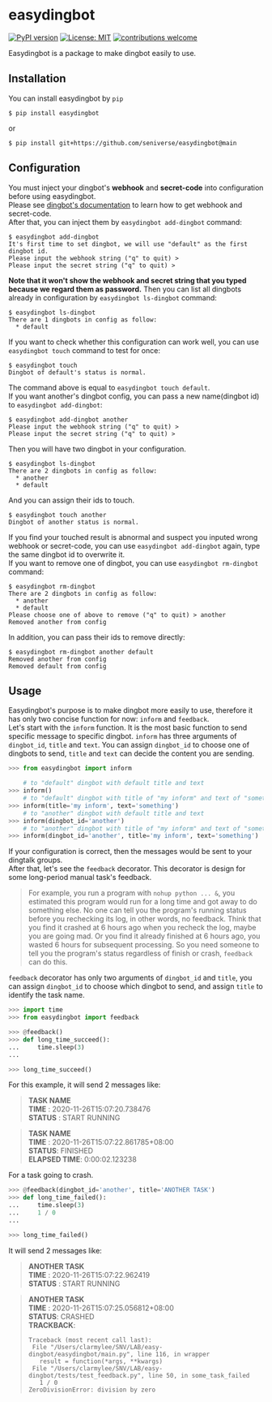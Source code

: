 # easydingbot
[![PyPI version](https://badge.fury.io/py/easydingbot.svg)](https://badge.fury.io/py/easydingbot)
[![License: MIT](https://img.shields.io/badge/License-MIT-yellow.svg)](https://opensource.org/licenses/MIT)
[![contributions welcome](https://img.shields.io/badge/contributions-welcome-brightgreen.svg?style=flat)](https://github.com/seniverse/easydingbot/issues)

Easydingbot is a package to make dingbot easily to use.

## Installation
You can install easydingbot by `pip`
```shell
$ pip install easydingbot
```
or
```
$ pip install git+https://github.com/seniverse/easydingbot@main
```
## Configuration
You must inject your dingbot's **webhook** and **secret-code** into configuration before using easydingbot.   
Please see [dingbot's documentation](https://ding-doc.dingtalk.com/doc#/serverapi2/qf2nxq) to learn how to get webhook and secret-code.   
After that, you can inject them by `easydingbot add-dingbot` command:
```shell
$ easydingbot add-dingbot
It's first time to set dingbot, we will use "default" as the first dingbot id.
Please input the webhook string ("q" to quit) >
Please input the secret string ("q" to quit) > 
```
**Note that it won't show the webhook and secret string that you typed because we regard them as password.** Then you can list all dingbots already in configuration by `easydingbot ls-dingbot` command:
```shell
$ easydingbot ls-dingbot
There are 1 dingbots in config as follow:
  * default
```
If you want to check whether this configuration can work well, you can use `easydingbot touch` command to test for once:
```
$ easydingbot touch
Dingbot of default's status is normal.
```
The command above is equal to `easydingbot touch default`.   
If you want another's dingbot config, you can pass a new name(dingbot id) to `easydingbot add-dingbot`:
```shell
$ easydingbot add-dingbot another
Please input the webhook string ("q" to quit) >
Please input the secret string ("q" to quit) > 
```

Then you will have two dingbot in your configuration.
```
$ easydingbot ls-dingbot
There are 2 dingbots in config as follow:
  * another
  * default
```
And you can assign their ids to touch.
```
$ easydingbot touch another
Dingbot of another status is normal.
```
If you find your touched result is abnormal and suspect you inputed wrong webhook or secret-code, you can use `easydingbot add-dingbot` again, type the same dingbot id to overwrite it.   
If you want to remove one of dingbot, you can use `easydingbot rm-dingbot` command:
```shell
$ easydingbot rm-dingbot
There are 2 dingbots in config as follow:
  * another
  * default
Please choose one of above to remove ("q" to quit) > another
Removed another from config
```
In addition, you can pass their ids to remove directly:
```
$ easydingbot rm-dingbot another default
Removed another from config
Removed default from config
```

## Usage
Easydingbot's purpose is to make dingbot more easily to use, therefore it has only two concise function for now: `inform` and `feedback`.   
Let's start with the `inform` function. It is the most basic function to send specific message to specific dingbot. `inform` has three arguments of `dingbot_id`, `title` and `text`. You can assign `dingbot_id` to choose one of dingbots to send, `title` and `text` can decide the content you are sending.
```python
>>> from easydingbot import inform

    # to "default" dingbot with default title and text
>>> inform()
    # to "default" dingbot with title of "my inform" and text of "something"
>>> inform(title='my inform', text='something')
    # to "another" dingbot with default title and text
>>> inform(dingbot_id='another')
    # to "another" dingbot with title of "my inform" and text of "something"
>>> inform(dingbot_id='another', title='my inform', text='something')
```
If your configuration is correct, then the messages would be sent to your dingtalk groups.    
After that, let's see the `feedback` decorator. This decorator is design for some long-period manual task's feedback.    
> For example, you run a program with `nohup python ... &`, you estimated this program would run for a long time and got away to do something else. No one can tell you the program's running status before you rechecking its log, in other words, no feedback. Think that you find it crashed at 6 hours ago when you recheck the log, maybe you are going mad. Or you find it already finished at 6 hours ago, you wasted 6 hours for subsequent processing. So you need someone to tell you the program's status regardless of finish or crash, `feedback` can do this.

`feedback` decorator has only two arguments of `dingbot_id` and `title`, you can assign `dingbot_id` to choose which dingbot to send, and assign `title` to identify the task name.

```python
>>> import time
>>> from easydingbot import feedback

>>> @feedback()
>>> def long_time_succeed():
...     time.sleep(3)
...

>>> long_time_succeed()
```
For this example, it will send 2 messages like:

> **TASK NAME**   
> **TIME** : 2020-11-26T15:07:20.738476   
> **STATUS** : START RUNNING

> **TASK NAME**   
> **TIME** : 2020-11-26T15:07:22.861785+08:00   
> **STATUS**: FINISHED   
> **ELAPSED TIME**: 0:00:02.123238

For a task going to crash.
```python
>>> @feedback(dingbot_id='another', title='ANOTHER TASK')
>>> def long_time_failed():
...     time.sleep(3)
...     1 / 0
...

>>> long_time_failed()
```
It will send 2 messages like:

> **ANOTHER TASK**   
> **TIME** : 2020-11-26T15:07:22.962419   
> **STATUS** : START RUNNING


> **ANOTHER TASK**   
> **TIME** : 2020-11-26T15:07:25.056812+08:00   
> **STATUS**: CRASHED   
> **TRACKBACK**: 
> ```
> Traceback (most recent call last):
>  File "/Users/clarmylee/SNV/LAB/easy-dingbot/easydingbot/main.py", line 116, in wrapper
>    result = function(*args, **kwargs)
>  File "/Users/clarmylee/SNV/LAB/easy-dingbot/tests/test_feedback.py", line 50, in some_task_failed
>    1 / 0
>ZeroDivisionError: division by zero
>```